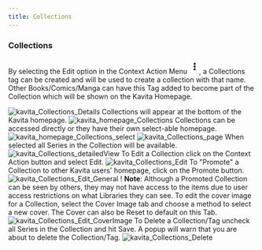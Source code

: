 ```yaml
---
title: Collections
---
```


### Collections

By selecting the Edit option in the Context Action Menu![Kavita%20Context%20Action%20Menu](Kavita%20Context%20Action%20Menu.png "Kavita%20Context%20Action%20Menu"), a Collections tag can be created and will be used to create a collection with that name. Other Books/Comics/Manga can have this Tag added to become part of the Collection which will be shown on the Kavita Homepage.

![kavita_Collections_Details](kavita_Collections_Details.jpg "kavita_Collections_Details")
Collections will appear at the bottom of the Kavita homepage. 
![kavita_homepage_Collections](kavita_homepage_Collections.jpg "kavita_homepage_Collections")
Collections can be accessed directly or they have their own select-able homepage.
![kavita_homepage_Collections_select](kavita_homepage_Collections_select.jpg "kavita_homepage_Collections_select")
![kavita_Collections_page](kavita_Collections_page.jpg "kavita_Collections_page")
When selected all Series in the Collection will be available.
![kavita_Collections_detailedView](kavita_Collections_detailedView.jpg "kavita_Collections_detailedView")
To Edit a Collection click on the Context Action button and select Edit.
![kavita_Collections_Edit](kavita_Collections_Edit.jpg "kavita_Collections_Edit")
To "Promote" a Collection to other Kavita users' homepage, click on the Promote button.
![kavita_Collections_Edit_General](kavita_Collections_Edit_General.jpg "kavita_Collections_Edit_General")
! **Note**: Although a Promoted Collection can be seen by others, they may not have access to the items due to user access restrictions on what Libraries they can see.
To edit the cover image for a Collection, select the Cover Image tab and choose a method to select a new cover. The Cover can also be Reset to default on this Tab.
![kavita_Collections_Edit_CoverImage](kavita_Collections_Edit_CoverImage.jpg "kavita_Collections_Edit_CoverImage")
To Delete a Collection/Tag uncheck all Series in the Collection and hit Save. A popup will warn that you are about to delete the Collection/Tag.
![kavita_Collections_Delete](kavita_Collections_Delete.jpg "kavita_Collections_Delete")